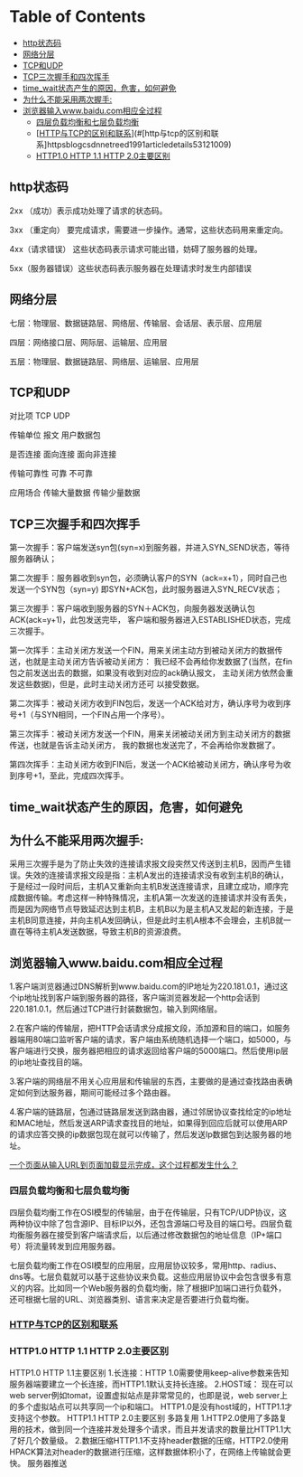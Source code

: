 # Table of Contents

  * [http状态码](#http状态码)
  * [网络分层](#网络分层)
  * [TCP和UDP](#tcp和udp)
  * [TCP三次握手和四次挥手](#tcp三次握手和四次挥手)
  * [time_wait状态产生的原因，危害，如何避免](#time_wait状态产生的原因，危害，如何避免)
  * [为什么不能采用两次握手:](#为什么不能采用两次握手)
  * [浏览器输入www.baidu.com相应全过程](#浏览器输入wwwbaiducom相应全过程)
    * [四层负载均衡和七层负载均衡](#四层负载均衡和七层负载均衡)
    * [[HTTP与TCP的区别和联系](https://blog.csdn.net/reed1991/article/details/53121009)](#[http与tcp的区别和联系]httpsblogcsdnnetreed1991articledetails53121009)
    * [HTTP1.0 HTTP 1.1 HTTP 2.0主要区别](#http10-http-11-http-20主要区别)


## http状态码

2xx （成功）表示成功处理了请求的状态码。

3xx （重定向） 要完成请求，需要进一步操作。通常，这些状态码用来重定向。

4xx（请求错误） 这些状态码表示请求可能出错，妨碍了服务器的处理。

5xx（服务器错误）这些状态码表示服务器在处理请求时发生内部错误

## 网络分层

七层：物理层、数据链路层、网络层、传输层、会话层、表示层、应用层

四层：网络接口层、网际层、运输层、应用层

五层：物理层、数据链路层、网络层、运输层、应用层

## TCP和UDP
                
 对比项             TCP                 UDP

传输单位             报文               用户数据包

是否连接           面向连接               面向非连接

传输可靠性          可靠                不可靠

应用场合         传输大量数据           传输少量数据

## TCP三次握手和四次挥手

第一次握手：客户端发送syn包(syn=x)到服务器，并进入SYN_SEND状态，等待服务器确认； 

第二次握手：服务器收到syn包，必须确认客户的SYN（ack=x+1），同时自己也发送一个SYN包（syn=y) 即SYN+ACK包，此时服务器进入SYN_RECV状态；

第三次握手：客户端收到服务器的SYN＋ACK包，向服务器发送确认包ACK(ack=y+1)，此包发送完毕， 客户端和服务器进入ESTABLISHED状态，完成三次握手。

 

第一次挥手：主动关闭方发送一个FIN，用来关闭主动方到被动关闭方的数据传送，也就是主动关闭方告诉被动关闭方： 我已经不会再给你发数据了(当然，在fin包之前发送出去的数据，如果没有收到对应的ack确认报文， 主动关闭方依然会重发这些数据)，但是，此时主动关闭方还可 以接受数据。

第二次挥手：被动关闭方收到FIN包后，发送一个ACK给对方，确认序号为收到序号+1（与SYN相同，一个FIN占用一个序号）。

第三次挥手：被动关闭方发送一个FIN，用来关闭被动关闭方到主动关闭方的数据传送，也就是告诉主动关闭方， 我的数据也发送完了，不会再给你发数据了。

第四次挥手：主动关闭方收到FIN后，发送一个ACK给被动关闭方，确认序号为收到序号+1，至此，完成四次挥手。


## time_wait状态产生的原因，危害，如何避免


 

## 为什么不能采用两次握手: 
采用三次握手是为了防止失效的连接请求报文段突然又传送到主机B，因而产生错误。失效的连接请求报文段是指：主机A发出的连接请求没有收到主机B的确认，于是经过一段时间后，主机A又重新向主机B发送连接请求，且建立成功，顺序完成数据传输。考虑这样一种特殊情况，主机A第一次发送的连接请求并没有丢失，而是因为网络节点导致延迟达到主机B，主机B以为是主机A又发起的新连接，于是主机B同意连接，并向主机A发回确认，但是此时主机A根本不会理会，主机B就一直在等待主机A发送数据，导致主机B的资源浪费。

## 浏览器输入www.baidu.com相应全过程

1.客户端浏览器通过DNS解析到www.baidu.com的IP地址为220.181.0.1，通过这个ip地址找到客户端到服务器的路径，客户端浏览器发起一个http会话到220.181.0.1，然后通过TCP进行封装数据包，输入到网络层。

2.在客户端的传输层，把HTTP会话请求分成报文段，添加源和目的端口，如服务器端用80端口监听客户端的请求，客户端由系统随机选择一个端口，如5000，与客户端进行交换，服务器把相应的请求返回给客户端的5000端口。然后使用ip层的ip地址查找目的端。

3.客户端的网络层不用关心应用层和传输层的东西，主要做的是通过查找路由表确定如何到达服务器，期间可能经过多个路由器。

4.客户端的链路层，包通过链路层发送到路由器，通过邻居协议查找给定的ip地址和MAC地址，然后发送ARP请求查找目的地址，如果得到回应后就可以使用ARP的请求应答交换的ip数据包现在就可以传输了，然后发送Ip数据包到达服务器的地址。

[一个页面从输入URL到页面加载显示完成，这个过程都发生什么？](https://blog.csdn.net/reed1991/article/details/53791010)


### 四层负载均衡和七层负载均衡
四层负载均衡工作在OSI模型的传输层，由于在传输层，只有TCP/UDP协议，这两种协议中除了包含源IP、目标IP以外，还包含源端口号及目的端口号。四层负载均衡服务器在接受到客户端请求后，以后通过修改数据包的地址信息（IP+端口号）将流量转发到应用服务器。

七层负载均衡工作在OSI模型的应用层，应用层协议较多，常用http、radius、dns等。七层负载就可以基于这些协议来负载。这些应用层协议中会包含很多有意义的内容。比如同一个Web服务器的负载均衡，除了根据IP加端口进行负载外，还可根据七层的URL、浏览器类别、语言来决定是否要进行负载均衡。

### [HTTP与TCP的区别和联系](https://blog.csdn.net/reed1991/article/details/53121009)


### HTTP1.0 HTTP 1.1 HTTP 2.0主要区别
 HTTP1.0 HTTP 1.1主要区别
 1.长连接：HTTP 1.0需要使用keep-alive参数来告知服务器端要建立一个长连接，而HTTP1.1默认支持长连接。
 2.HOST域： 现在可以web server例如tomat，设置虚拟站点是非常常见的，也即是说，web server上的多个虚拟站点可以共享同一个ip和端口。
 HTTP1.0是没有host域的，HTTP1.1才支持这个参数。
 HTTP1.1 HTTP 2.0主要区别
 多路复用
 1.HTTP2.0使用了多路复用的技术，做到同一个连接并发处理多个请求，而且并发请求的数量比HTTP1.1大了好几个数量级。
 2.数据压缩HTTP1.1不支持header数据的压缩，HTTP2.0使用HPACK算法对header的数据进行压缩，这样数据体积小了，在网络上传输就会更快。
 服务器推送
